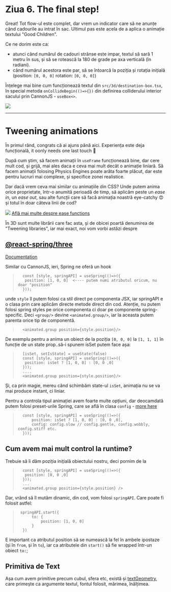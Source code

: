 # Ziua 6. The final step!

Great! Tot flow-ul este complet, dar vrem un indicator care să ne anunțe când cadourile au intrat în sac. Ultimul pas este acela de a aplica o animație textului "Good Children".

Ce ne dorim este ca:
- atunci când numărul de cadouri strânse este impar, textul să sară 1 metru în sus, și să se rotească la 180 de grade pe axa verticală (în radiani).
- când numărul acestora este par, să se întoarcă la poziția și rotația inițială (position: `[0, 0, 0]` rotation: `[0, 0, 0]`)

Înțelege mai bine cum funcționează textul din `src/3d/destination-box.tsx`, în special metoda `onCollideBegin(()=>{})` din definirea colliderului interior sacului prin CannonJS - `useBox<>`. 

![](https://vr-projects-eu.s3.eu-central-1.amazonaws.com/front-end-ro/c6-cerinta.png)


---

# Tweening animations
În primul rând, congrats că ai ajuns până aici. Experiența este deja funcțională, it oonly needs one last touch 💫

După cum știm, să facem animații în `useFrame` funcționează bine, dar cere mult cod, și grijă, mai ales daca e ceva mai mult decât o animație liniară.
Să facem animații folosing Physics Engines poate arăta foarte plăcut, dar este pentru lucruri mai complexe, și specifice zonei realistice.

Dar dacă vrem ceva mai similar cu animațiile din CSS? Unde putem anima orice proprietate, într-o anumită perioadă de timp, să aplicăm peste un *ease in*, un *ease out*, sau alte funcții care să facă animația noastră eye-catchy 😍 și totul în doar câteva linii de cod?

![](https://vr-projects-eu.s3.eu-central-1.amazonaws.com/front-end-ro/c6-ease.png)
[Află mai multe despre ease functions](https://easings.net/)

În 3D sunt multe librării care fac asta, și de obicei poartă denumirea de "Tweening libraries", iar mai exact, noi vom vorbi astăzi despre 

## [@react-spring/three](https://github.com/pmndrs/react-spring)
[Documentation](https://docs.pmnd.rs/react-three-fiber/tutorials/using-with-react-spring)

Similar cu CannonJS, ieri, Spring ne oferă un hook

>       const [style, springAPI] = useSpring(()=>({
>        position: [1, 0, 0]  <---- putem numi atributul oricum, nu doar "position"
>       }));

unde `style` îl putem folosi ca stil direct pe componenta JSX, iar springAPI e o clasa prin care aplicăm directe metode direct din cod.
Atenție, nu putem folosi spring styles pe orice componenta ci doar pe componente spring-specific. Deci `<group/>` devine `<animated.group/>`, iar la aceasta putem parenta orice tip de componentă.

>       <animated.group position={style.position}/>

De exemplu pentru a anima un obiect de la poziția `[0, 0, 0]` la `[1, 1, 1]` în funcție de un state prop..să-i spunem isSet putem face așa:

>       [isSet, setIsState] = useState(false)
>       const [style, springAPI] = useSpring(()=>({
>        position: isSet ? [1, 0, 0] : [0, 0 ,0]
>       }));
>       ....
>       <animated.group position={style.position}/>

Și, ca prin magie, mereu când schimbăm state-ul `isSet`, animația nu se va mai produce instant, ci liniar. 

Pentru a controla tipul animației avem foarte multe opțiuni, dar deocamdată putem folosi preset-urile Spring, care se află în clasa `config` - [more here](https://www.react-spring.dev/docs/advanced/config)


>       const [style, springAPI] = useSpring(()=>({
>           position: isSet ? [1, 0, 0] : [0, 0 ,0],
>           config: config.slow // config.gentle, config.wobbly, config.stiff etc.
>       }));


## Cum avem mai mult control la runtime?
Trebuie să îi dăm poziția inițială obiectului nostru, deci pornim de la 

>       const [style, springAPI] = useSpring(()=>({
>        position: [0, 0 ,0]
>       }));
>       ...
>       <animated.group position={style.position} />

Dar, vrând să îl mutăm dinamic, din cod, vom folosi `springAPI`. Care poate fi folosit astfel:

>      springAPI.start({
>           to: {
>               position: [1, 0, 0]
>           }
>       })

E important ca atributul position să se numească la fel în ambele ipostaze (și în `from`, și în `to`), iar ca atributele din `start()` să fie wrapped într-un obiect `to:`;

## Primitiva de Text
Așa cum avem primitive precum cubul, sfera etc, există și [textGeometry](https://threejs.org/docs/#examples/en/geometries/TextGeometry), care primește ca argumente textul, fontul folosit, mărimea, înălțimea.